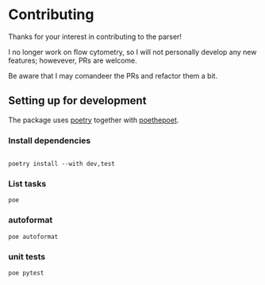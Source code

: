 # Contributing

Thanks for your interest in contributing to the parser!

I no longer work on flow cytometry, so I will not personally develop any
new features; howevever, PRs are welcome. 

Be aware that I may comandeer the PRs and refactor them a bit.

## Setting up for development

The package uses [poetry](https://python-poetry.org/) together with
[poethepoet](https://github.com/nat-n/poethepoet).

### Install dependencies

```shell

poetry install --with dev,test
```

### List tasks

```shell
poe
```

### autoformat

```shell
poe autoformat
```

### unit tests 

```shell
poe pytest
```

